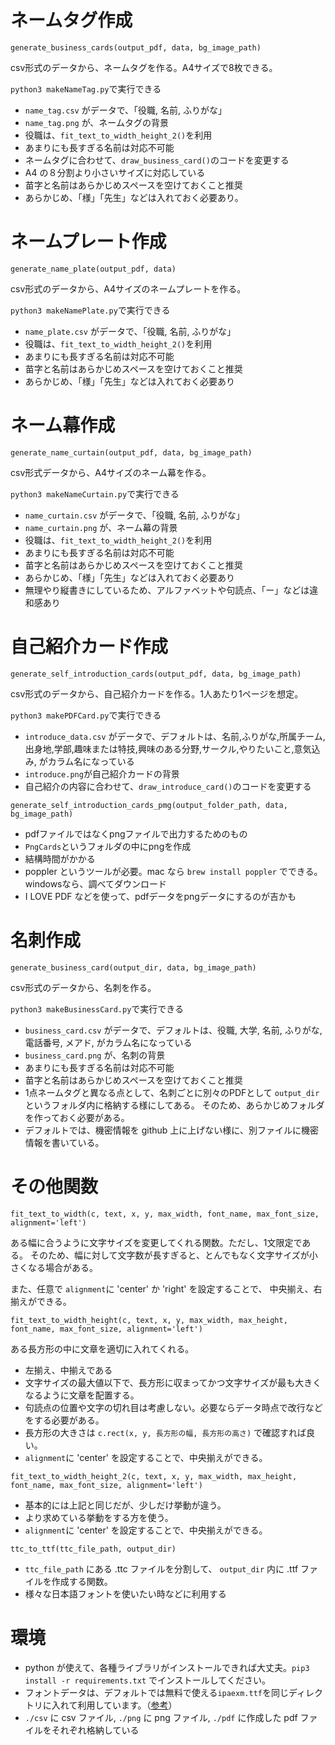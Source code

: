# ネームタグ作成
`generate_business_cards(output_pdf, data, bg_image_path)`

csv形式のデータから、ネームタグを作る。A4サイズで8枚できる。

`python3 makeNameTag.py`で実行できる

- `name_tag.csv` がデータで、「役職, 名前, ふりがな」
- `name_tag.png` が、ネームタグの背景
- 役職は、`fit_text_to_width_height_2()`を利用
- あまりにも長すぎる名前は対応不可能
- ネームタグに合わせて、`draw_business_card()`のコードを変更する
- A4 の８分割より小さいサイズに対応している
- 苗字と名前はあらかじめスペースを空けておくこと推奨
- あらかじめ、「様」「先生」などは入れておく必要あり。

# ネームプレート作成
`generate_name_plate(output_pdf, data)`

csv形式のデータから、A4サイズのネームプレートを作る。

`python3 makeNamePlate.py`で実行できる

- `name_plate.csv` がデータで、「役職, 名前, ふりがな」
- 役職は、`fit_text_to_width_height_2()`を利用
- あまりにも長すぎる名前は対応不可能
- 苗字と名前はあらかじめスペースを空けておくこと推奨
- あらかじめ、「様」「先生」などは入れておく必要あり

# ネーム幕作成
`generate_name_curtain(output_pdf, data, bg_image_path)`

csv形式データから、A4サイズのネーム幕を作る。

`python3 makeNameCurtain.py`で実行できる

- `name_curtain.csv` がデータで、「役職, 名前, ふりがな」
- `name_curtain.png` が、ネーム幕の背景
- 役職は、`fit_text_to_width_height_2()`を利用
- あまりにも長すぎる名前は対応不可能
- 苗字と名前はあらかじめスペースを空けておくこと推奨
- あらかじめ、「様」「先生」などは入れておく必要あり
- 無理やり縦書きにしているため、アルファベットや句読点、「ー」などは違和感あり

# 自己紹介カード作成
`generate_self_introduction_cards(output_pdf, data, bg_image_path)`

csv形式のデータから、自己紹介カードを作る。1人あたり1ページを想定。

`python3 makePDFCard.py`で実行できる

- `introduce_data.csv` がデータで、デフォルトは、名前,ふりがな,所属チーム,出身地,学部,趣味または特技,興味のある分野,サークル,やりたいこと,意気込み, がカラム名になっている
- `introduce.png`が自己紹介カードの背景
- 自己紹介の内容に合わせて、`draw_introduce_card()`のコードを変更する

`generate_self_introduction_cards_pmg(output_folder_path, data, bg_image_path)`

- pdfファイルではなくpngファイルで出力するためのもの
- `PngCards`というフォルダの中にpngを作成
- 結構時間がかかる
- poppler というツールが必要。mac なら `brew install poppler` でできる。windowsなら、調べてダウンロード
- I LOVE PDF などを使って、pdfデータをpngデータにするのが吉かも

# 名刺作成
`generate_business_card(output_dir, data, bg_image_path)`

csv形式のデータから、名刺を作る。

`python3 makeBusinessCard.py`で実行できる

- `business_card.csv` がデータで、デフォルトは、役職, 大学, 名前, ふりがな, 電話番号, メアド, 
がカラム名になっている
- `business_card.png` が、名刺の背景
- あまりにも長すぎる名前は対応不可能
- 苗字と名前はあらかじめスペースを空けておくこと推奨
- 1点ネームタグと異なる点として、名刺ごとに別々のPDFとして `output_dir` というフォルダ内に格納する様にしてある。
そのため、あらかじめフォルダを作っておく必要がある。
- デフォルトでは、機密情報を github 上に上げない様に、別ファイルに機密情報を書いている。

# その他関数
`fit_text_to_width(c, text, x, y, max_width, font_name, max_font_size, alignment='left')`

ある幅に合うように文字サイズを変更してくれる関数。ただし、1文限定である。
そのため、幅に対して文字数が長すぎると、とんでもなく文字サイズが小さくなる場合がある。

また、任意で `alignment`に 'center' か 'right' を設定することで、
中央揃え、右揃えができる。

`fit_text_to_width_height(c, text, x, y, max_width, max_height, font_name, max_font_size, alignment='left')`

ある長方形の中に文章を適切に入れてくれる。
- 左揃え、中揃えである
- 文字サイズの最大値以下で、長方形に収まってかつ文字サイズが最も大きくなるように文章を配置する。
- 句読点の位置や文字の切れ目は考慮しない。必要ならデータ時点で改行などをする必要がある。
- 長方形の大きさは `c.rect(x, y, 長方形の幅, 長方形の高さ)` で確認すれば良い。
- `alignment`に 'center' を設定することで、中央揃えができる。

`fit_text_to_width_height_2(c, text, x, y, max_width, max_height, font_name, max_font_size, alignment='left')`
- 基本的には上記と同じだが、少しだけ挙動が違う。
- より求めている挙動をする方を使う。
- `alignment`に 'center' を設定することで、中央揃えができる。

`ttc_to_ttf(ttc_file_path, output_dir)`
- `ttc_file_path` にある .ttc ファイルを分割して、
`output_dir` 内に .ttf ファイルを作成する関数。
- 様々な日本語フォントを使いたい時などに利用する


# 環境
- python が使えて、各種ライブラリがインストールできれば大丈夫。`pip3 install -r requirements.txt` でインストールしてください。
- フォントデータは、デフォルトでは無料で使える`ipaexm.ttf`を同じディレクトリに入れて利用しています。（[参考](https://qiita.com/programing_diy_kanrinin/items/898634074c6ac36c3bf1)）
- `./csv` に csv ファイル, `./png` に png ファイル, `./pdf` に作成した pdf ファイルをそれぞれ格納している
